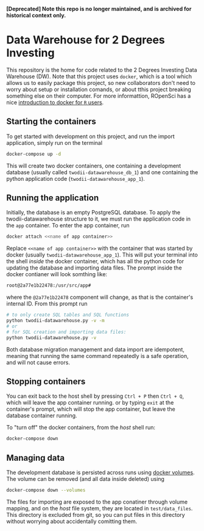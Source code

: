**[Deprecated] Note this repo is no longer maintained, and is archived for historical context only.**

# Data Warehouse for 2 Degrees Investing

This repository is the home for code related to the 2 Degrees Investing Data Warehouse (DW).
Note that this project uses `docker`, which is a tool which allows us to easily package this project, so new collaborators don't need to worry about setup or installation comands, or about tthis project breaking something else on their computer.
For more informattion, ROpenSci has a nice [introduction to docker for `R` users](http://ropenscilabs.github.io/r-docker-tutorial/).

## Starting the containers

To get started with development on this project, and run the import application, simply run on the terminal

```bash
docker-compose up -d
```

This will create two docker containers, one containing a development database (usually called `twodii-datawarehouse_db_1`) and one containing the python application code (`twodii-datawarehouse_app_1`).

## Running the application

Initially, the database is an empty PostgreSQL database.
To apply the twodii-datawarehouse structure to it, we must run the application code in the `app` container.
To enter the app container, run

```bash
docker attach <<name of app container>>
```

Replace `<<name of app container>>` with the container that was started by docker (usually `twodii-datawarehouse_app_1`).
This will put your terminal into the shell _inside_ the docker container, which has all the python code for updating the database and importing data files.
The prompt inside the docker contianer will look somthing like:

```bash
root@2a77e1b22478:/usr/src/app#
```

where the `@2a77e1b22478` component will change, as that is the container's internal ID.
From this prompt run

```bash
# to only create SQL tables and SQL functions
python twodii-datawarehouse.py -v -m
# or
# for SQL creation and importing data files:
python twodii-datawarehouse.py -v
```

Both database migration management and data import are idempotent, meaning that running the same command repeatedly is a safe operation, and will not cause errors.

## Stopping containers

You can exit back to the host shell by pressing `Ctrl + P` then `Ctrl + Q`, which will leave the app container running. or by typing `exit` at the container's prompt, which will stop the app container, but leave the database container running.

To "turn off" the docker containers, from the _host_ shell run:

```bash
docker-compose down
```

## Managing data

The development database is persisted across runs using [docker volumes](https://www.youtube.com/watch?v=p2PH_YPCsis).
The volume can be removed (and all data inside deleted) using

```bash
docker-compose down --volumes
```

The files for importing are exposed to the app conatiner through volume mapping, and on the _host_ file system, they are located in `test/data_files`.
This directory is excluded from git, so you can put files in this directory without worrying about accidentally comitting them.
